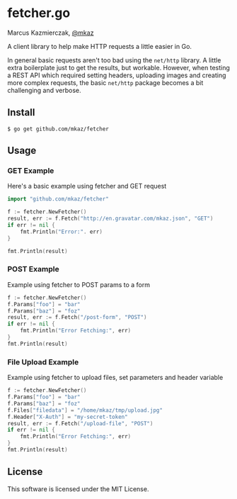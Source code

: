 
# fetcher.go

Marcus Kazmierczak, [@mkaz](https://twitter.com/mkaz)

A client library to help make HTTP requests a little easier in Go.

In general basic requests aren't too bad using the `net/http` library. A little extra boilerplate just to get the results, but workable. However, when testing a REST API which required setting headers, uploading images and creating more complex requests, the basic `net/http` package becomes a bit challenging and verbose.


## Install

```
$ go get github.com/mkaz/fetcher
```


## Usage

### GET Example

Here's a basic example using fetcher and GET request

```go
import "github.com/mkaz/fetcher"

f := fetcher.NewFetcher()
result, err := f.Fetch("http://en.gravatar.com/mkaz.json", "GET")
if err != nil {
    fmt.Println("Error:". err)
}

fmt.Println(result)
```

### POST Example

Example using fetcher to POST params to a form

```go
f := fetcher.NewFetcher()
f.Params["foo"] = "bar"
f.Params["baz"] = "foz"
result, err := f.Fetch("/post-form", "POST")
if err != nil {
    fmt.Println("Error Fetching:", err)
}
fmt.Println(result)
```

### File Upload Example

Example using fetcher to upload files, set parameters and header variable

```go
f := fetcher.NewFetcher()
f.Params["foo"] = "bar"
f.Params["baz"] = "foz"
f.Files["filedata"] = "/home/mkaz/tmp/upload.jpg"
f.Header["X-Auth"] = "my-secret-token"
result, err := f.Fetch("/upload-file", "POST")
if err != nil {
    fmt.Println("Error Fetching:", err)
}
fmt.Println(result)
```

## License

This software is licensed under the MIT License.

